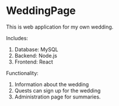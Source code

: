 # WeddingPage
This is web application for my own wedding.

Includes:
1. Database: MySQL
2. Backend: Node.js
3. Frontend: React

Functionality:
1. Information about the wedding
2. Quests can sign up for the wedding
3. Administration page for summaries. 
